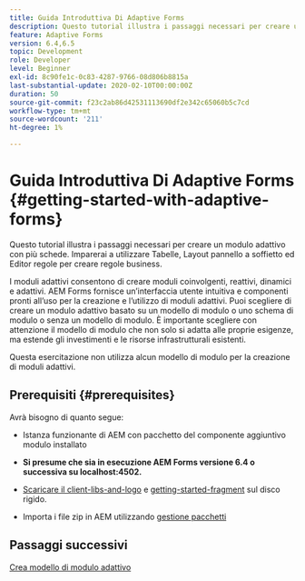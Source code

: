 ```yaml
---
title: Guida Introduttiva Di Adaptive Forms
description: Questo tutorial illustra i passaggi necessari per creare un modulo adattivo con più schede. Imparerai a utilizzare Tabelle, Layout pannello a soffietto ed Editor regole per creare regole business.
feature: Adaptive Forms
version: 6.4,6.5
topic: Development
role: Developer
level: Beginner
exl-id: 8c90fe1c-0c83-4287-9766-08d806b8815a
last-substantial-update: 2020-02-10T00:00:00Z
duration: 50
source-git-commit: f23c2ab86d42531113690df2e342c65060b5c7cd
workflow-type: tm+mt
source-wordcount: '211'
ht-degree: 1%

---
```


# Guida Introduttiva Di Adaptive Forms {#getting-started-with-adaptive-forms}

Questo tutorial illustra i passaggi necessari per creare un modulo adattivo con più schede. Imparerai a utilizzare Tabelle, Layout pannello a soffietto ed Editor regole per creare regole business.

I moduli adattivi consentono di creare moduli coinvolgenti, reattivi, dinamici e adattivi. AEM Forms fornisce un’interfaccia utente intuitiva e componenti pronti all’uso per la creazione e l’utilizzo di moduli adattivi. Puoi scegliere di creare un modulo adattivo basato su un modello di modulo o uno schema di modulo o senza un modello di modulo. È importante scegliere con attenzione il modello di modulo che non solo si adatta alle proprie esigenze, ma estende gli investimenti e le risorse infrastrutturali esistenti.

Questa esercitazione non utilizza alcun modello di modulo per la creazione di moduli adattivi.

## Prerequisiti {#prerequisites}

Avrà bisogno di quanto segue:

* Istanza funzionante di AEM con pacchetto del componente aggiuntivo modulo installato

* **Si presume che sia in esecuzione AEM Forms versione 6.4 o successiva su localhost:4502.**

* [Scaricare il client-libs-and-logo](assets/client-libs-and-logo.zip) e [getting-started-fragment](assets/getting-started-fragment.zip) sul disco rigido.

* Importa i file zip in AEM utilizzando [gestione pacchetti](http://localhost:4502/crx/packmgr/index.jsp)

## Passaggi successivi

[Crea modello di modulo adattivo](./create-adaptive-form-template.md)
